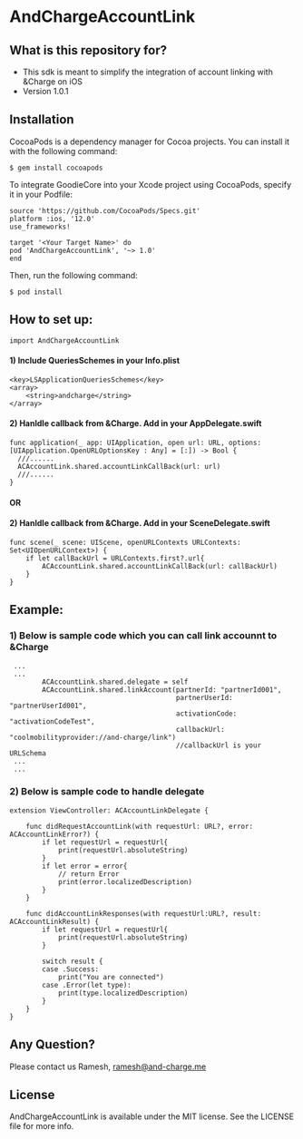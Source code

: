 # AndChargeAccountLink

## What is this repository for? ##

* This sdk is meant to simplify the integration of account linking with &Charge on iOS
* Version 1.0.1

## Installation

CocoaPods is a dependency manager for Cocoa projects. You can install it with the following command:

```
$ gem install cocoapods
```

To integrate GoodieCore into your Xcode project using CocoaPods, specify it in your Podfile:

```
source 'https://github.com/CocoaPods/Specs.git'
platform :ios, '12.0'
use_frameworks!

target '<Your Target Name>' do
pod 'AndChargeAccountLink', '~> 1.0'
end
```

Then, run the following command:

```
$ pod install
```

## How to set up: ##

```
import AndChargeAccountLink
```

#### 1) Include QueriesSchemes in your Info.plist
```
<key>LSApplicationQueriesSchemes</key>
<array>
    <string>andcharge</string>
</array>
```
#### 2) Hanldle callback from &Charge. Add in your AppDelegate.swift 
```
func application(_ app: UIApplication, open url: URL, options: [UIApplication.OpenURLOptionsKey : Any] = [:]) -> Bool {
  ///......
  ACAccountLink.shared.accountLinkCallBack(url: url)
  ///......
}
```
#### OR 

#### 2) Hanldle callback from &Charge. Add in your SceneDelegate.swift
```
func scene(_ scene: UIScene, openURLContexts URLContexts: Set<UIOpenURLContext>) {
    if let callBackUrl = URLContexts.first?.url{
        ACAccountLink.shared.accountLinkCallBack(url: callBackUrl)
    }
}
```

## Example: ##
### 1) Below is sample code which you can call link accounnt to &Charge
```
 ...
 ...
        ACAccountLink.shared.delegate = self
        ACAccountLink.shared.linkAccount(partnerId: "partnerId001",
                                         partnerUserId: "partnerUserId001",
                                         activationCode: "activationCodeTest",
                                         callbackUrl: "coolmobilityprovider://and-charge/link") 
                                         //callbackUrl is your URLSchema
 ...
 ...
```
### 2) Below is sample code to handle delegate
```
extension ViewController: ACAccountLinkDelegate {
    
    func didRequestAccountLink(with requestUrl: URL?, error: ACAccountLinkError?) {
        if let requestUrl = requestUrl{
            print(requestUrl.absoluteString)
        }
        if let error = error{
            // return Error
            print(error.localizedDescription)
        }
    }
    
    func didAccountLinkResponses(with requestUrl:URL?, result: ACAccountLinkResult) {
        if let requestUrl = requestUrl{
            print(requestUrl.absoluteString)
        }
        
        switch result {
        case .Success:
            print("You are connected")
        case .Error(let type):
            print(type.localizedDescription)
        }
    }
}
```

## Any Question?
Please contact us Ramesh, ramesh@and-charge.me

## License

AndChargeAccountLink is available under the MIT license. See the LICENSE file for more info.
